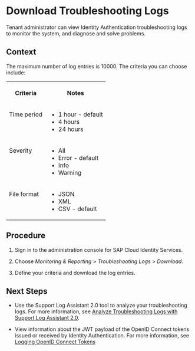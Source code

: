 <!-- loio27323219a02a44198973091169b5a5c7 -->

# Download Troubleshooting Logs

Tenant administrator can view Identity Authentication troubleshooting logs to monitor the system, and diagnose and solve problems.



## Context

The maximum number of log entries is 10000. The criteria you can choose include:


<table>
<tr>
<th valign="top">

Criteria



</th>
<th valign="top">

Notes



</th>
</tr>
<tr>
<td valign="top">

Time period



</td>
<td valign="top">

-   1 hour - default
-   4 hours
-   24 hours



</td>
</tr>
<tr>
<td valign="top">

Severity



</td>
<td valign="top">

-   All
-   Error - default
-   Info
-   Warning



</td>
</tr>
<tr>
<td valign="top">

File format



</td>
<td valign="top">

-   JSON
-   XML
-   CSV - default



</td>
</tr>
</table>



## Procedure

1.  Sign in to the administration console for SAP Cloud Identity Services.

2.  Choose *Monitoring & Reporting* \> *Troubleshooting Logs* \> *Download*.

3.  Define your criteria and download the log entries.




<a name="loio27323219a02a44198973091169b5a5c7__postreq_bml_xsy_s4b"/>

## Next Steps

-   Use the Support Log Assistant 2.0 tool to analyze your troubleshooting logs. For more information, see [Analyze Troubleshooting Logs with Support Log Assistant 2.0](analyze-troubleshooting-logs-with-support-log-assistant-2-0-72ac00b.md).

-   View information about the JWT payload of the OpenID Connect tokens issued or received by Identity Authentication. For more information, see [Logging OpenID Connect Tokens](logging-openid-connect-tokens-b6c42b5.md) 


